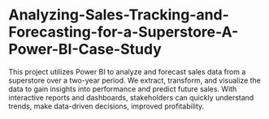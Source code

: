# Analyzing-Sales-Tracking-and-Forecasting-for-a-Superstore-A-Power-BI-Case-Study
This project utilizes Power BI to analyze and forecast sales data from a superstore over a two-year period. We extract, transform, and visualize the data to gain insights into performance and predict future sales. With interactive reports and dashboards, stakeholders can quickly understand trends, make data-driven decisions, improved profitability.
